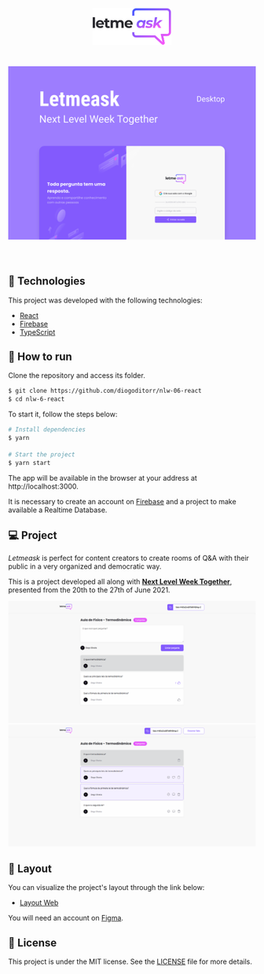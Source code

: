 
<p align="center">
  <img alt="Letmeask" src=".github/logo.svg" width="160px">
</p>

<h1 align="center">
    <img alt="Letmeask" src=".github/cover.svg" />
</h1>

<br>

## 🧪 Technologies

This project was developed with the following technologies:

- [React](https://reactjs.org)
- [Firebase](https://firebase.google.com/)
- [TypeScript](https://www.typescriptlang.org/)

## 🚀 How to run

Clone the repository and access its folder.

```bash
$ git clone https://github.com/diogoditorr/nlw-06-react
$ cd nlw-6-react
```

To start it, follow the steps below:
```bash
# Install dependencies
$ yarn

# Start the project
$ yarn start
```
The app will be available in the browser at your address at http://localhost:3000.

It is necessary to create an account on [Firebase](https://firebase.google.com/) and a project to make available a Realtime Database.

## 💻 Project

*Letmeask* is perfect for content creators to create rooms of Q&A with their public in a very organized and democratic way.

This is a project developed all along with **[Next Level Week Together](https://nextlevelweek.com/)**, presented from the 20th to the 27th of June 2021.

<div align="center">
  <img src=".github/example-1.png" />
  <img src=".github/example-2.png" />
</div>

## 🔖 Layout

You can visualize the project's layout through the link below:

- [Layout Web](https://www.figma.com/community/file/1009824839797878169/Letmeask) 

You will need an account on [Figma](http://figma.com/).

## 📝 License

This project is under the MIT license. See the [LICENSE](LICENSE) file for more details.
